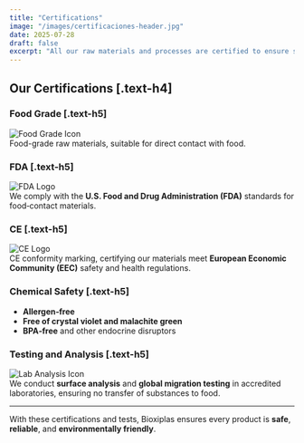 ```yaml
---
title: "Certifications"
image: "/images/certificaciones-header.jpg"
date: 2025-07-28
draft: false
excerpt: "All our raw materials and processes are certified to ensure safety, quality, and sustainability."
---
```


## Our Certifications [.text-h4]

### Food Grade [.text-h5]

<img
  src="/images/certificaciones/food-grade.png"
  alt="Food Grade Icon"
  class="max-w-72 mx-auto mb-2"
/>  
Food-grade raw materials, suitable for direct contact with food.

### FDA [.text-h5]

<img
  src="/images/certificaciones/fda.png"
  alt="FDA Logo"
  class="max-w-72 mx-auto mb-2"
/>  
We comply with the **U.S. Food and Drug Administration (FDA)** standards for food‑contact materials.

### CE [.text-h5]

<img
  src="/images/certificaciones/ce.png"
  alt="CE Logo"
  class="max-w-72 mx-auto mb-2"
/>  
CE conformity marking, certifying our materials meet **European Economic Community (EEC)** safety and health regulations.

### Chemical Safety [.text-h5]

- **Allergen‑free**
- **Free of crystal violet and malachite green**
- **BPA‑free** and other endocrine disruptors

### Testing and Analysis [.text-h5]

<img
  src="/images/certificaciones/analysis.webp"
  alt="Lab Analysis Icon"
  class=" mx-auto mb-2"
/>  
We conduct **surface analysis** and **global migration testing** in accredited laboratories, ensuring no transfer of substances to food.

---

With these certifications and tests, Bioxiplas ensures every product is **safe**, **reliable**, and **environmentally friendly**.
